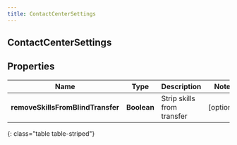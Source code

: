 ```yaml
---
title: ContactCenterSettings
---
```

## ContactCenterSettings


## Properties

| Name | Type | Description | Notes |
| ------------ | ------------- | ------------- | ------------- |
| **removeSkillsFromBlindTransfer** | <!----><!---->**Boolean**<!----> | Strip skills from transfer |  [optional] |
{: class="table table-striped"}



